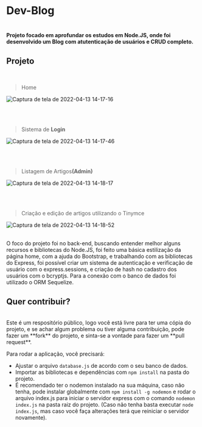 <h1> Dev-Blog <h1>

  <h4> Projeto focado em aprofundar os estudos em Node.JS, onde foi desenvolvido um Blog com atutenticação de usuários e CRUD completo.</h4>
  
<h2> Projeto </h2>
<br>
  
> Home

  ![Captura de tela de 2022-04-13 14-17-16](https://user-images.githubusercontent.com/99812176/163260661-4a79886c-7e1e-400e-b92f-aaf1b513e9cd.png)

<br><br>
  
> Sistema de <strong>Login</strong>
> 
  ![Captura de tela de 2022-04-13 14-17-46](https://user-images.githubusercontent.com/99812176/163261006-b6f87dc4-ace0-44af-a127-f98e7c3451b8.png)

<br><br>
> Listagem de Artigos<strong>(Admin)</strong>
> 
  ![Captura de tela de 2022-04-13 14-18-17](https://user-images.githubusercontent.com/99812176/163261850-083ad261-52da-44d3-912d-091afecbec92.png)

<br><br>

> Criação e edição de artigos utilizando o Tinymce
>
  ![Captura de tela de 2022-04-13 14-18-52](https://user-images.githubusercontent.com/99812176/163262205-5339fa79-892a-4927-b845-c7d1e524ec4e.png)
  <br><br>
<div align="left">
  O foco do projeto foi no back-end, buscando entender melhor alguns recursos e bibliotecas do Node.JS, foi feito uma básica estilização da página home, com a ajuda do Bootstrap, 
  e trabalhando com as bibliotecas do Express, foi possível criar um sistema de autenticação e verificação de usuário com o express.sessions, e criação de hash no cadastro dos usuários com o bcryptjs. Para a conexão com o banco de dados foi utilizado o ORM Sequelize.
</div>
<h2> Quer contribuir? </h2>
<br>
 Este é um respositório público, logo você está livre para ter uma cópia do projeto,  e se achar algum problema ou tiver alguma contribuição, pode fazer um **fork** do projeto, e sinta-se a vontade para fazer um **pull request**.
  
   Para rodar a aplicação, você precisará:
 - Ajustar o arquivo <code>database.js</code> de acordo com o seu banco de dados.
 - Importar as bibliotecas e dependências com <code>npm install</code> na pasta do projeto.
 - É recomendado ter o nodemon instalado na sua máquina, caso não tenha, pode instalar globalmente com  <code>npm install -g nodemon</code> e rodar o arquivo index.js para iniciar o servidor express com o comando <code>nodemon index.js</code> na pasta raiz do projeto. (Caso não tenha basta executar  <code>node index.js</code>, mas caso você faça alterações terá que reiniciar o servidor novamente).
